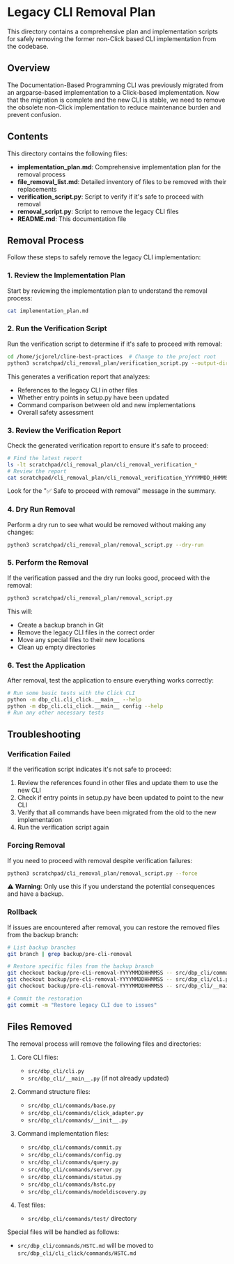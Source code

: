 # Legacy CLI Removal Plan

This directory contains a comprehensive plan and implementation scripts for safely removing the former non-Click based CLI implementation from the codebase.

## Overview

The Documentation-Based Programming CLI was previously migrated from an argparse-based implementation to a Click-based implementation. Now that the migration is complete and the new CLI is stable, we need to remove the obsolete non-Click implementation to reduce maintenance burden and prevent confusion.

## Contents

This directory contains the following files:

- **implementation_plan.md**: Comprehensive implementation plan for the removal process
- **file_removal_list.md**: Detailed inventory of files to be removed with their replacements
- **verification_script.py**: Script to verify if it's safe to proceed with removal
- **removal_script.py**: Script to remove the legacy CLI files
- **README.md**: This documentation file

## Removal Process

Follow these steps to safely remove the legacy CLI implementation:

### 1. Review the Implementation Plan

Start by reviewing the implementation plan to understand the removal process:

```bash
cat implementation_plan.md
```

### 2. Run the Verification Script

Run the verification script to determine if it's safe to proceed with removal:

```bash
cd /home/jcjorel/cline-best-practices  # Change to the project root
python3 scratchpad/cli_removal_plan/verification_script.py --output-dir scratchpad/cli_removal_plan
```

This generates a verification report that analyzes:
- References to the legacy CLI in other files
- Whether entry points in setup.py have been updated
- Command comparison between old and new implementations
- Overall safety assessment

### 3. Review the Verification Report

Check the generated verification report to ensure it's safe to proceed:

```bash
# Find the latest report
ls -lt scratchpad/cli_removal_plan/cli_removal_verification_*
# Review the report
cat scratchpad/cli_removal_plan/cli_removal_verification_YYYYMMDD_HHMMSS.md
```

Look for the "✅ Safe to proceed with removal" message in the summary.

### 4. Dry Run Removal

Perform a dry run to see what would be removed without making any changes:

```bash
python3 scratchpad/cli_removal_plan/removal_script.py --dry-run
```

### 5. Perform the Removal

If the verification passed and the dry run looks good, proceed with the removal:

```bash
python3 scratchpad/cli_removal_plan/removal_script.py
```

This will:
- Create a backup branch in Git
- Remove the legacy CLI files in the correct order
- Move any special files to their new locations
- Clean up empty directories

### 6. Test the Application

After removal, test the application to ensure everything works correctly:

```bash
# Run some basic tests with the Click CLI
python -m dbp_cli.cli_click.__main__ --help
python -m dbp_cli.cli_click.__main__ config --help
# Run any other necessary tests
```

## Troubleshooting

### Verification Failed

If the verification script indicates it's not safe to proceed:

1. Review the references found in other files and update them to use the new CLI
2. Check if entry points in setup.py have been updated to point to the new CLI
3. Verify that all commands have been migrated from the old to the new implementation
4. Run the verification script again

### Forcing Removal

If you need to proceed with removal despite verification failures:

```bash
python3 scratchpad/cli_removal_plan/removal_script.py --force
```

⚠️ **Warning**: Only use this if you understand the potential consequences and have a backup.

### Rollback

If issues are encountered after removal, you can restore the removed files from the backup branch:

```bash
# List backup branches
git branch | grep backup/pre-cli-removal

# Restore specific files from the backup branch
git checkout backup/pre-cli-removal-YYYYMMDDHHMMSS -- src/dbp_cli/commands/
git checkout backup/pre-cli-removal-YYYYMMDDHHMMSS -- src/dbp_cli/cli.py
git checkout backup/pre-cli-removal-YYYYMMDDHHMMSS -- src/dbp_cli/__main__.py

# Commit the restoration
git commit -m "Restore legacy CLI due to issues"
```

## Files Removed

The removal process will remove the following files and directories:

1. Core CLI files:
   - `src/dbp_cli/cli.py`
   - `src/dbp_cli/__main__.py` (if not already updated)

2. Command structure files:
   - `src/dbp_cli/commands/base.py`
   - `src/dbp_cli/commands/click_adapter.py`
   - `src/dbp_cli/commands/__init__.py`

3. Command implementation files:
   - `src/dbp_cli/commands/commit.py`
   - `src/dbp_cli/commands/config.py`
   - `src/dbp_cli/commands/query.py`
   - `src/dbp_cli/commands/server.py`
   - `src/dbp_cli/commands/status.py`
   - `src/dbp_cli/commands/hstc.py`
   - `src/dbp_cli/commands/modeldiscovery.py`

4. Test files:
   - `src/dbp_cli/commands/test/` directory

Special files will be handled as follows:
- `src/dbp_cli/commands/HSTC.md` will be moved to `src/dbp_cli/cli_click/commands/HSTC.md`
